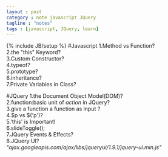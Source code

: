 ```yaml
---    
layout : post
category : note javascript JQuery 
tagline : "notes"
tags : [javascript, JQuery, learn]
---
```

{% include JB/setup %}
#Javascript
        1.Method vs Function?  
        2.the "this" Keyword?  
        3.Custom Constructor?  
        4.typeof?  
        5.prototype?  
        6.inheritance?  
        7.Private Variables in Class?        

#JQuery
        1.the Document Object Model(DOM)?  
        2.function:basic unit of *action* in JQuery?  
        3.give a function a function as input   ?  
        4.$p vs $('p')?   
        5.'this' is Important!  
        6.slideToggle();  
        7.JQuery Events & Effects?  
        8.JQuery UI?    
                 *"ajax.googleapis.com/ajax/libs/jqueryui/1.9.1/jquery-ui.min.js"*    